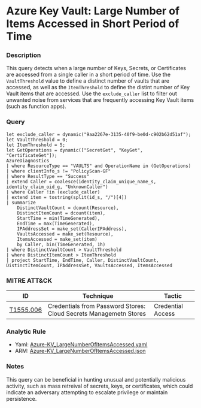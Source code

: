 # Azure Key Vault: Large Number of Items Accessed in Short Period of Time

### Description
This query detects when a large number of Keys, Secrets, or Certificates are accessed from a single caller in a short period of time. Use the `VaultThreshold` value to define a distinct number of vaults that are accessed, as well as the `ItemThreshold` to define the distint number of Key Vault items that are accessed. Use the `exclude_caller` list to filter out unwanted noise from services that are frequently accessing Key Vault items (such as function apps).

### Query
```kql
let exclude_caller = dynamic("9aa2267e-3135-40f9-be0d-c902b62d51af");
let VaultThreshold = 0;
let ItemThreshold = 5;
let GetOperations = dynamic(["SecretGet", "KeyGet", "CertificateGet"]);
AzureDiagnostics
| where ResourceType == "VAULTS" and OperationName in (GetOperations)
| where clientInfo_s != "PolicyScan-GF"
| where ResultType == "Success"
| extend Caller = coalesce(identity_claim_unique_name_s, identity_claim_oid_g, "UnknownCaller")
| where Caller !in (exclude_caller)
| extend item = tostring(split(id_s, "/")[4])
| summarize 
    DistinctVaultCount = dcount(Resource),
    DistinctItemCount = dcount(item),
    StartTime = min(TimeGenerated), 
    EndTime = max(TimeGenerated), 
    IPAddressSet = make_set(CallerIPAddress),  
    VaultsAccessed = make_set(Resource),
    ItemsAccessed = make_set(item)
    by Caller, bin(TimeGenerated, 1h)
| where DistinctVaultCount > VaultThreshold
| where DistinctItemCount > ItemThreshold
| project StartTime, EndTime, Caller, DistinctVaultCount, DistinctItemCount, IPAddressSet, VaultsAccessed, ItemsAccessed
```

### MITRE ATT&CK
| ID | Technique | Tactic |
|----|-----------|--------|
| [T1555.006](https://attack.mitre.org/techniques/T1555/006/) | Credentials from Password Stores: Cloud Secrets Managemetn Stores | Credential Access |

### Analytic Rule
- Yaml: [Azure-KV_LargeNumberOfItemsAccessed.yaml](https://github.com/KernelCaleb/Kustonomicon/blob/main/Analytic%20Rules/Azure%20Key%20Vault/Azure-KV_LargeNumberOfItemsAccessed.yaml)
- ARM: [Azure-KV_LargeNumberOfItemsAccessed.json](https://github.com/KernelCaleb/Kustonomicon/blob/main/Analytic%20Rules/Azure%20Key%20Vault/Azure-KV_LargeNumberOfItemsAccessed.json)

### Notes
This query can be beneficial in hunting unusual and potentially malicious activity, such as mass retreival of secrets, keys, or certificates, which could indicate an adversary attempting to escalate privilege or maintain persistence.